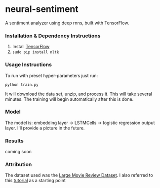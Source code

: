 # neural-sentiment
A sentiment analyzer using deep rnns, built with TensorFlow.

### Installation & Dependency Instructions

1. Install [TensorFlow](https://www.tensorflow.org/versions/master/get_started/os_setup.html)
2. `sudo pip install nltk`

### Usage Instructions

To run with preset hyper-parameters just run:

`python train.py`

It will download the data set, unzip, and process it. This will take several minutes. The training will begin automatically after this is done.

### Model

The model is: embedding layer -> LSTMCells -> logistic regression output layer. I'll provide a picture in the future.

### Results

coming soon

### Attribution

The dataset used was the [Large Movie Review Dataset](http://ai.stanford.edu/~amaas/data/sentiment/).
I also referred to this [tutorial](http://deeplearning.net/tutorial/lstm.html) as a starting point
